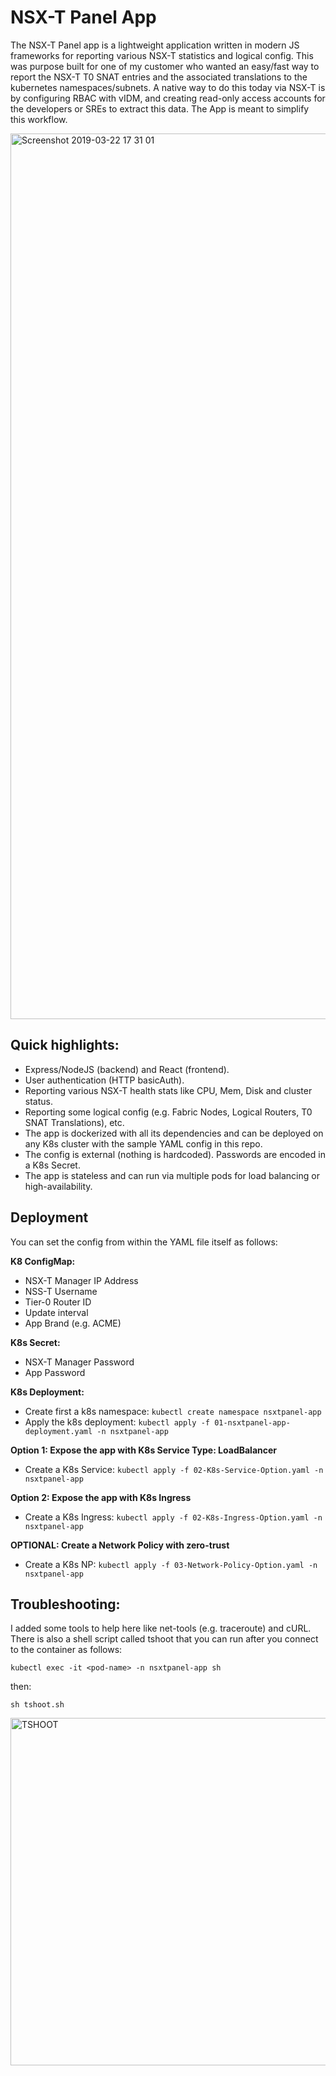 # NSX-T Panel App

The NSX-T Panel app is a lightweight application written in modern JS frameworks for reporting various NSX-T statistics and logical config. This was purpose built for one of my customer who wanted an easy/fast way to report the NSX-T T0 SNAT entries and the associated translations to the kubernetes namespaces/subnets. A native way to do this today via NSX-T is by configuring RBAC with vIDM, and creating read-only access accounts for the developers or SREs to extract this data. The App is meant to simplify this workflow.

<img width="1417" alt="Screenshot 2019-03-22 17 31 01" src="https://user-images.githubusercontent.com/21146113/54880448-1a800280-4e5e-11e9-848e-4cf1107e04a0.png">

## Quick highlights:

- Express/NodeJS (backend) and React (frontend).
- User authentication (HTTP basicAuth).
- Reporting various NSX-T health stats like CPU, Mem, Disk and cluster status.
- Reporting some logical config (e.g. Fabric Nodes, Logical Routers, T0 SNAT Translations), etc.
- The app is dockerized with all its dependencies and can be deployed on any K8s cluster with the sample YAML config in this repo.
- The config is external (nothing is hardcoded). Passwords are encoded in a K8s Secret.
- The app is stateless and can run via multiple pods for load balancing or high-availability.

## Deployment

You can set the config from within the YAML file itself as follows:

**K8 ConfigMap:**

- NSX-T Manager IP Address
- NSS-T Username
- Tier-0 Router ID
- Update interval
- App Brand (e.g. ACME)

**K8s Secret:**

- NSX-T Manager Password
- App Password

**K8s Deployment:**

- Create first a k8s namespace: `kubectl create namespace nsxtpanel-app`
- Apply the k8s deployment: `kubectl apply -f 01-nsxtpanel-app-deployment.yaml -n nsxtpanel-app`

**Option 1: Expose the app with K8s Service Type: LoadBalancer**

- Create a K8s Service: `kubectl apply -f 02-K8s-Service-Option.yaml -n nsxtpanel-app`

**Option 2: Expose the app with K8s Ingress**

- Create a K8s Ingress: `kubectl apply -f 02-K8s-Ingress-Option.yaml -n nsxtpanel-app`

**OPTIONAL: Create a Network Policy with zero-trust**

- Create a K8s NP: `kubectl apply -f 03-Network-Policy-Option.yaml -n nsxtpanel-app`

## Troubleshooting:

I added some tools to help here like net-tools (e.g. traceroute) and cURL. There is also a shell script called tshoot that you can run after you connect to the container as follows:

`kubectl exec -it <pod-name> -n nsxtpanel-app sh`

then:

`sh tshoot.sh`

<img width="556" alt="TSHOOT" src="https://user-images.githubusercontent.com/21146113/54880508-a09c4900-4e5e-11e9-861c-0a3cc31709d5.png">
